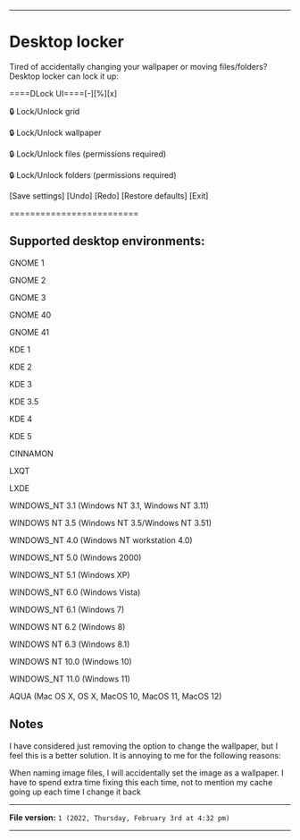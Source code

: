 
***

# Desktop locker

Tired of accidentally changing your wallpaper or moving files/folders? Desktop locker can lock it up:

====DLock UI====[-][%][x]

🔒️ Lock/Unlock grid

🔒️ Lock/Unlock wallpaper

🔒️ Lock/Unlock files (permissions required)

🔒️ Lock/Unlock folders (permissions required)

[Save settings] [Undo] [Redo] [Restore defaults] [Exit]

=========================

## Supported desktop environments:

GNOME 1

GNOME 2

GNOME 3

GNOME 40

GNOME 41

KDE 1

KDE 2

KDE 3

KDE 3.5

KDE 4

KDE 5

CINNAMON

LXQT

LXDE

WINDOWS_NT 3.1 (Windows NT 3.1, Windows NT 3.11)

WINDOWS NT 3.5 (Windows NT 3.5/Windows NT 3.51)

WINDOWS_NT 4.0 (Windows NT workstation 4.0)

WINDOWS_NT 5.0 (Windows 2000)

WINDOWS_NT 5.1 (Windows XP)

WINDOWS_NT 6.0 (Windows Vista)

WINDOWS_NT 6.1 (Windows 7)

WINDOWS NT 6.2 (Windows 8)

WINDOWS NT 6.3 (Windows 8.1)

WINDOWS NT 10.0 (Windows 10)

WINDOWS_NT 11.0 (Windows 11)

AQUA (Mac OS X, OS X, MacOS 10, MacOS 11, MacOS 12)

## Notes

I have considered just removing the option to change the wallpaper, but I feel this is a better solution. It is annoying to me for the following reasons:

When naming image files, I will accidentally set the image as a wallpaper. I have to spend extra time fixing this each time, not to mention my cache going up each time I change it back

***

**File version:** `1 (2022, Thursday, February 3rd at 4:32 pm)`

***
